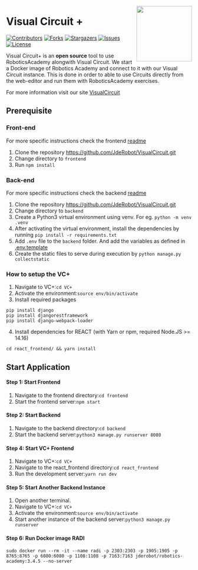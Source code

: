 <div id="top"></div>

<a href="https://jderobot.github.io/"><img src="docs/assets/gif/logo.gif" width="150" align="right" /></a>

# Visual Circuit +


[![Contributors][contributors-shield]][contributors-url]
[![Forks][forks-shield]][forks-url]
[![Stargazers][stars-shield]][stars-url]
[![Issues][issues-shield]][issues-url]
[![License](http://img.shields.io/:license-gpl-blue.svg)](http://opensource.org/licenses/GPL-2.0)




Visual Circuit+ is an **open source** tool to use RoboticsAcademy alongwith Visual Circuit. We start a Docker image of Robotics Academy and connect to it with our Visual Circuit instance. This is done in order to able to use Circuits directly from the web-editor and run them with RoboticsAcademy exercises.  

For more information visit our site [VisualCircuit](https://jderobot.github.io/VisualCircuit/)


## Prerequisite

### Front-end
For more specific instructions check the frontend [readme](/frontend/README.md) 
1. Clone the repository https://github.com/JdeRobot/VisualCircuit.git
3. Change directory to `frontend`
4. Run `npm install`


### Back-end
For more specific instructions check the backend [readme](/backend/README.md)

1. Clone the repository https://github.com/JdeRobot/VisualCircuit.git
2. Change directory to `backend`
3. Create a Python3 virtual environment using venv. 
For eg. `python -m venv .venv` 
4. After activating the virtual environment, install the dependencies by running
`pip install -r requirements.txt`
5. Add `.env` file to the `backend` folder. And add the variables as defined in [.env.template](/backend/.env.template)
6. Create the static files to serve during execution by `python manage.py collectstatic`


### How to setup the VC+ 

1) Navigate to VC+:```cd VC+``` 
2) Activate the environment:```source env/bin/activate```
3) Install required packages
```
pip install django
pip install djangorestframework
pip install django-webpack-loader
```

4) Install dependencies for REACT (with Yarn or npm, required Node.JS >= 14.16)     
```
cd react_frontend/ && yarn install 
```

## Start Application

#### Step 1: Start Frontend
1. Navigate to the frontend directory:```cd frontend```
2. Start the frontend server:```npm start```


#### Step 2: Start Backend
1. Navigate to the backend directory:```cd backend```
2. Start the backend server:```python3 manage.py runserver 8080```


#### Step 4: Start VC+ Frontend
1. Navigate to VC+:```cd VC+```
2. Navigate to the react_frontend directory:```cd react_frontend```
3. Run the development server:```yarn run dev```


#### Step 5: Start Another Backend Instance
1. Open another terminal.
2. Navigate to VC+:```cd VC+```
3. Activate the environment:```source env/bin/activate```
4. Start another instance of the backend server:```python3 manage.py runserver```

#### Step 6: Run Docker image RADI
``sudo docker run --rm -it --name radi -p 2303:2303 -p 1905:1905 -p 8765:8765 -p 6080:6080 -p 1108:1108 -p 7163:7163 jderobot/robotics-academy:3.4.5 --no-server``


<!-- MARKDOWN LINKS & IMAGES -->
<!-- https://www.markdownguide.org/basic-syntax/#reference-style-links -->
[contributors-shield]: https://img.shields.io/github/contributors/JdeRobot/VisualCircuit.svg?style=plastic
[contributors-url]: https://github.com/JdeRobot/VisualCircuit/graphs/contributors
[forks-shield]: https://img.shields.io/github/forks/JdeRobot/VisualCircuit.svg?style=plastic
[forks-url]: https://github.com/JdeRobot/VisualCircuit/network/members
[stars-shield]: https://img.shields.io/github/stars/JdeRobot/VisualCircuit.svg?style=plastic
[stars-url]: https://github.com/JdeRobot/VisualCircuit/stargazers
[issues-shield]: https://img.shields.io/github/issues/JdeRobot/VisualCircuit.svg?style=plastic
[issues-url]: https://github.com/JdeRobot/VisualCircuit/issues
[license-shield]: https://img.shields.io/github/license/opensource.org/licenses/GPL-2.0
[license-url]: http://opensource.org/licenses/GPL-2.0
[linkedin-shield]: https://img.shields.io/badge/-LinkedIn-black.svg?style=plastic&logo=linkedin&colorB=555
[linkedin-url]: https://linkedin.com/in/linkedin_username
[product-screenshot]: images/screenshot.png

